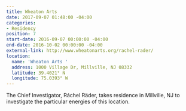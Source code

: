 ```yaml
---
title: Wheaton Arts
date: 2017-09-07 01:48:00 -04:00
categories:
- Residency
position: 7
start-date: 2016-09-07 00:00:00 -04:00
end-date: 2016-10-02 00:00:00 -04:00
external-link: http://www.wheatonarts.org/rachel-rader/
location:
  name: 'Wheaton Arts '
  address: 1000 Village Dr, Millville, NJ 08332
  latitude: 39.4021° N
  longitude: 75.0393° W
---
```


The Chief Investigator, Ráchel Räder, takes residence in Millville, NJ to investigate the particular energies of this location. 